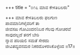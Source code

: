 +++
title = "೦೧೭ ಮಾವ ಕೇಳತಿಬಲರು"

+++
ಮಾವ ಕೇಳತಿಬಲರು ಫಲಗುಣ  
ಪಾವಮಾನಿಗಳೈವರಿಗೆ ತಾ  
ಜೀವಸಖ ಗೋವಿಂದನನಿಬರ ಗೆಲವು ಗೋಚರವೆ  
ಸಾವುದಲ್ಲದೆ ತನಗೆ ಬೇರಿ  
ನ್ನಾವ ಪರಿಯಲಿ ಸಮತೆ ಸೇರದು  
ಜೀವಿತವ್ಯವನಮರ ನಿಕರದೊಳರಸಿಕೊಳ್ಳೆಂದ     ॥17॥